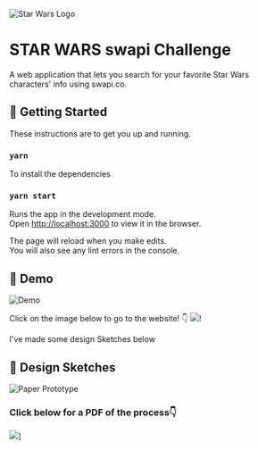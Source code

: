 ![Star Wars Logo](https://upload.wikimedia.org/wikipedia/commons/thumb/6/6c/Star_Wars_Logo.svg/694px-Star_Wars_Logo.svg.png)
# STAR WARS swapi Challenge
A web application that lets you search for your favorite Star Wars characters' info using swapi.co.

## 🚀 Getting Started
These instructions are to get you up and running.

### `yarn`
To install the dependencies

### `yarn start`
Runs the app in the development mode.<br />
Open [http://localhost:3000](http://localhost:3000) to view it in the browser.

The page will reload when you make edits.<br />
You will also see any lint errors in the console.

## 🎁 Demo
![Demo](https://media.giphy.com/media/SYpGmAZYXcSAcchCzx/giphy.gif)

Click on the image below to go to the website! 👇
[<img src="https://i.ibb.co/JcFQ44y/Screen-Shot-2019-10-23-at-9-45-21-AM.png">](https://star-wars-directory-challenge.netlify.com/)!

I've made some design Sketches below
## 🎨 Design Sketches
![Paper Prototype](https://i.ibb.co/C0MJgzN/IMG-3586-1.jpg)

### **Click below** for a PDF of the process👇
[<img src="https://i.ibb.co/XsDNLq4/Screen-Shot-2019-10-23-at-4-54-28-PM.png">](https://drive.google.com/file/d/1pyfsbH1TwPsNPndlKALQyxublc2O3tL4/view?usp=sharing)]
